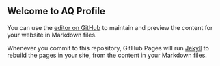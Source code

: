 ## Welcome to AQ Profile 

You can use the [editor on GitHub](https://github.com/Abdulilah-14/CS310/edit/master/README.md) to maintain and preview the content for your website in Markdown files.

Whenever you commit to this repository, GitHub Pages will run [Jekyll](https://jekyllrb.com/) to rebuild the pages in your site, from the content in your Markdown files.



